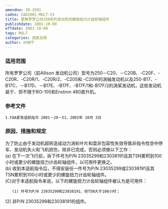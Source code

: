 ```yaml
---
amendno: 39-3391  
cadno: CAD2001-MULT-53  
title: 更换罗罗公司250系列发动机的螺旋扭力计齿轮轴组件  
publishdate: 2001-10-09  
effdate: 2001-10-09  
tags: MULT  
categories: 民航总局  
author: 孙晓宁  
---
```

  
### 适用范围  
所有罗罗公司（前Allison 发动机公司〕型号为250－C20、－C20B、-C20F、-C20R、-C20R/1、-C20R/2、-C20S和 -C20W的涡轴发动机以及250-B17、-B17C、－B17D、－B17E、-B17F、-B17F/1和-B17F/2的涡桨发动机，这些发动机装于、但不限于BO-105和Enstron 480直升机。  
  
<!--more-->  
### 参考文件  
    1.FAA紧急适航指令 2001－20－51，2001年 10月 3日  
  
### 原因、措施和规定  
为了防止由于发动机超转造成动力涡轮叶片和盘非包容性失效导致非指令性空中停车、发动机失火和飞机损伤，除非已完成，否则必须做以下工作：  
    (a) 在下一次飞行前，拆下件号为P/N 23035299和23038191且其TSN累积到100小时或更少的螺旋扭力计齿轮轴组件，以可用件更换之。  
 (b) 收到本适航指令后，不得安装任一件号为P/N 23035299或23038191且其TSN累积到100小时或更少的螺旋扭力计齿轮轴组件。  
    (C)对于本适航指令来说，以下的螺旋扭力计齿轮轴组件被认为是可用件：  
  
       (1) 件号为P/N 23035299和23038191，但TSN大于100小时；  
      
(2) 非P/N 23035299和23038191的组件。  
